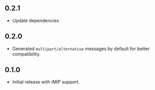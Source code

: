 ## 0.2.1
* Update dependencies

## 0.2.0
* Generated `multipart/alternative` messages by default for better compatibility.

## 0.1.0
* Initial release with iMIP support.
